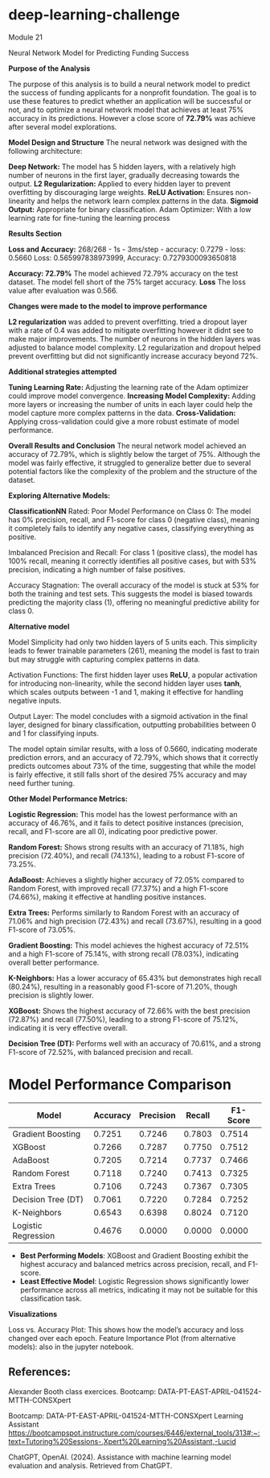 # deep-learning-challenge
Module 21

Neural Network Model for Predicting Funding Success

**Purpose of the Analysis**

The purpose of this analysis is to build a neural network model to predict the success of funding applicants for a nonprofit foundation. The goal is to use these features to predict whether an application will be successful or not, and to optimize a neural network model that achieves at least 75% accuracy in its predictions. However a close score of **72.79%** was achieve after several model explorations.


**Model Design and Structure**
The neural network was designed with the following architecture:

**Deep Network:** The model has 5 hidden layers, with a relatively high number of neurons in the first layer, gradually decreasing towards the output.
**L2 Regularization:** Applied to every hidden layer to prevent overfitting by discouraging large weights.
**ReLU Activation:** Ensures non-linearity and helps the network learn complex patterns in the data.
**Sigmoid Output:** Appropriate for binary classification.
Adam Optimizer: With a low learning rate for fine-tuning the learning process

**Results Section**

**Loss and Accuracy:**
268/268 - 1s - 3ms/step - accuracy: 0.7279 - loss: 0.5660
Loss: 0.565997838973999, Accuracy: 0.7279300093650818

**Accuracy: 72.79%**
The model achieved 72.79% accuracy on the test dataset. The model fell short of the 75% target accuracy.
**Loss**
The loss value after evaluation was 0.566.

**Changes were made to the model to improve performance**

**L2 regularization** was added to prevent overfitting.
tried a dropout layer with a rate of 0.4 was added to mitigate overfitting however it didnt see to make major improvements.
The number of neurons in the hidden layers was adjusted to balance model complexity.
L2 regularization and dropout helped prevent overfitting but did not significantly increase accuracy beyond 72%.

**Additional strategies attempted** 

**Tuning Learning Rate:** Adjusting the learning rate of the Adam optimizer could improve model convergence.
**Increasing Model Complexity:** Adding more layers or increasing the number of units in each layer could help the model capture more complex patterns in the data.
**Cross-Validation:** Applying cross-validation could give a more robust estimate of model performance.

**Overall Results and Conclusion**
The neural network model achieved an accuracy of 72.79%, which is slightly below the target of 75%. Although the model was fairly effective, it struggled to generalize better due to several potential factors like the complexity of the problem and the structure of the dataset.


**Exploring Alternative Models:**

**ClassificationNN** 
Rated: Poor Model Performance on Class 0: The model has 0% precision, recall, and F1-score for class 0 (negative class), meaning it completely fails to identify any negative cases, classifying everything as positive.

Imbalanced Precision and Recall: For class 1 (positive class), the model has 100% recall, meaning it correctly identifies all positive cases, but with 53% precision, indicating a high number of false positives.

Accuracy Stagnation: The overall accuracy of the model is stuck at 53% for both the training and test sets. This suggests the model is biased towards predicting the majority class (1), offering no meaningful predictive ability for class 0.

**Alternative model**

Model Simplicity had only two hidden layers of 5 units each. This simplicity leads to fewer trainable parameters (261), meaning the model is fast to train but may struggle with capturing complex patterns in data.

Activation Functions: The first hidden layer uses **ReLU**, a popular activation for introducing non-linearity, while the second hidden layer uses **tanh**, which scales outputs between -1 and 1, making it effective for handling negative inputs.

Output Layer: The model concludes with a sigmoid activation in the final layer, designed for binary classification, outputting probabilities between 0 and 1 for classifying inputs.

The model optain similar results, with a loss of 0.5660, indicating moderate prediction errors, and an accuracy of 72.79%, which shows that it correctly predicts outcomes about 73% of the time, suggesting that while the model is fairly effective, it still falls short of the desired 75% accuracy and may need further tuning.

**Other Model Performance Metrics:**

**Logistic Regression:** This model has the lowest performance with an accuracy of 46.76%, and it fails to detect positive instances (precision, recall, and F1-score are all 0), indicating poor predictive power.

**Random Forest:** Shows strong results with an accuracy of 71.18%, high precision (72.40%), and recall (74.13%), leading to a robust F1-score of 73.25%.

**AdaBoost:** Achieves a slightly higher accuracy of 72.05% compared to Random Forest, with improved recall (77.37%) and a high F1-score (74.66%), making it effective at handling positive instances.

**Extra Trees:** Performs similarly to Random Forest with an accuracy of 71.06% and high precision (72.43%) and recall (73.67%), resulting in a good F1-score of 73.05%.

**Gradient Boosting:** This model achieves the highest accuracy of 72.51% and a high F1-score of 75.14%, with strong recall (78.03%), indicating overall better performance.

**K-Neighbors:** Has a lower accuracy of 65.43% but demonstrates high recall (80.24%), resulting in a reasonably good F1-score of 71.20%, though precision is slightly lower.

**XGBoost:** Shows the highest accuracy of 72.66% with the best precision (72.87%) and recall (77.50%), leading to a strong F1-score of 75.12%, indicating it is very effective overall.

**Decision Tree (DT):** Performs well with an accuracy of 70.61%, and a strong F1-score of 72.52%, with balanced precision and recall.


# Model Performance Comparison

| Model              | Accuracy | Precision | Recall | F1-Score |
|--------------------|----------|-----------|--------|----------|
| Gradient Boosting  | 0.7251   | 0.7246    | 0.7803 | 0.7514   |
| XGBoost            | 0.7266   | 0.7287    | 0.7750 | 0.7512   |
| AdaBoost           | 0.7205   | 0.7214    | 0.7737 | 0.7466   |
| Random Forest      | 0.7118   | 0.7240    | 0.7413 | 0.7325   |
| Extra Trees        | 0.7106   | 0.7243    | 0.7367 | 0.7305   |
| Decision Tree (DT) | 0.7061   | 0.7220    | 0.7284 | 0.7252   |
| K-Neighbors        | 0.6543   | 0.6398    | 0.8024 | 0.7120   |
| Logistic Regression| 0.4676   | 0.0000    | 0.0000 | 0.0000   |


- **Best Performing Models**: XGBoost and Gradient Boosting exhibit the highest accuracy and balanced metrics across precision, recall, and F1-score.
- **Least Effective Model**: Logistic Regression shows significantly lower performance across all metrics, indicating it may not be suitable for this classification task.

**Visualizations**

Loss vs. Accuracy Plot: This shows how the model’s accuracy and loss changed over each epoch.
Feature Importance Plot (from alternative models): also in the jupyter notebook.

## References: 

Alexander Booth class exercices. Bootcamp: DATA-PT-EAST-APRIL-041524-MTTH-CONSXpert

Bootcamp: DATA-PT-EAST-APRIL-041524-MTTH-CONSXpert Learning Assistant https://bootcampspot.instructure.com/courses/6446/external_tools/313#:~:text=Tutoring%20Sessions-,Xpert%20Learning%20Assistant,-Lucid 

ChatGPT, OpenAI. (2024). Assistance with machine learning model evaluation and analysis. Retrieved from ChatGPT. 
